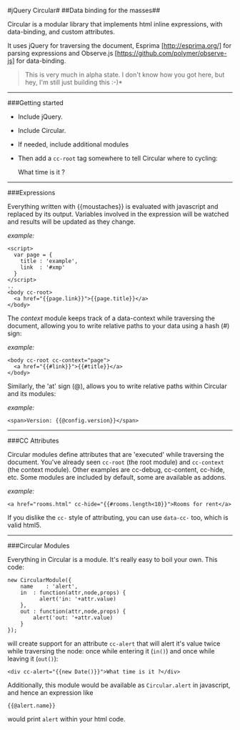 #jQuery Circular#
##Data binding for the masses##

Circular is a modular library that implements html inline expressions, with data-binding, and custom attributes.

It uses jQuery for traversing the document, Esprima [http://esprima.org/] for parsing expressions and Observe.js [https://github.com/polymer/observe-js] for data-binding.

> This is very much in alpha state. I don't know how you got here, but hey, I'm still just building this :-)*

----

###Getting started

- Include jQuery. 
- Include Circular. 
- If needed, include additional modules
- Then add a `cc-root` tag somewhere to tell Circular where to cycling:


	<html>
		<head>
			<script src="http://code.jquery.com/jquery-1.11.3.min.js"></script>
			<script src="Circular.min.js"></script>
			<script src="circular.alert.js"></script>
		</head>
		<body cc-root>
			<div cc-alert="{{new Date()}}">What time is it ?</div> 
		</body>
	</html>

----

###Expressions

Everything written with {{moustaches}} is evaluated with javascript and replaced by its output. 
Variables involved in the expression will be watched and results will be updated as they change.

*example:* 

    <script>
      var page = { 
        title : 'example',
        link  : '#xmp'
      }
    </script>
    ..
    <body cc-root>
      <a href="{{page.link}}">{{page.title}}</a>
    </body>
    
The *context* module keeps track of a data-context while traversing the document, 
allowing you to write relative paths to your data using a hash (#) sign:

*example:* 

    <body cc-root cc-context="page">
      <a href="{{#link}}">{{#title}}</a>
    </body>

Similarly, the 'at' sign (@), allows you to write relative paths within Circular 
and its modules:

*example:* 

    <span>Version: {{@config.version}}</span>
    
----

###CC Attributes

Circular modules define attributes that are 'executed' while traversing the 
document. You've already seen `cc-root` (the root module) and `cc-context` (the
context module). Other examples are cc-debug, cc-content, cc-hide, etc. Some
modules are included by default, some are available as addons.

*example:* 

	<a href="rooms.html" cc-hide="{{#rooms.length<10}}">Rooms for rent</a>

If you dislike the `cc-` style of attributing, you can use `data-cc-` too, which
is valid html5.

----

###Circular Modules

Everything in Circular is a module. It's really easy to boil your
own. This code:

	new CircularModule({
		name	: 'alert',
	  	in	: function(attr,node,props) {
			  alert('in: '+attr.value)
		},
	  	out	: function(attr,node,props) {
	  		alert('out: '+attr.value)
	  	}	
  	});

will create support for an attribute `cc-alert` that will alert it's
value twice while traversing the node: once while entering it (`in()`)
and once while leaving it (`out()`):

	<div cc-alert="{{new Date()}}">What time is it ?</div> 

Additionally, this module would be available as `Circular.alert` in javascript,
and hence an expression like

	{{@alert.name}}
	
would print `alert` within your html code.
